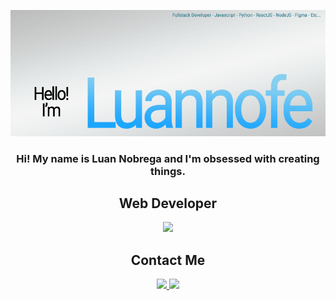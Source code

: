 <p align="center">
 <img src="BannerGithub.png" />
</p>
 <h3 align="center"> Hi! My name is Luan Nobrega  and I'm obsessed with creating things. </h2>




<h2 align="center">Web Developer</h2>
<p align="center">

  <a href="https://skillicons.dev">
    <img src="https://skillicons.dev/icons?i=nextjs,ts,html,firebase,flask,prisma,nodejs,react,sqlite,sass,figma,py&perline=5" />
  </a>
</p>

<h2 align="center">Contact Me</h2>

<p align="center">
 <a href="https://www.linkedin.com/in/luannofe/">
   <img src="https://skillicons.dev/icons?i=linkedin" />
 </>
 <a href="https://www.instagram.com/luannofe/">
   <img src="https://skillicons.dev/icons?i=instagram" />
 </>
</p>
